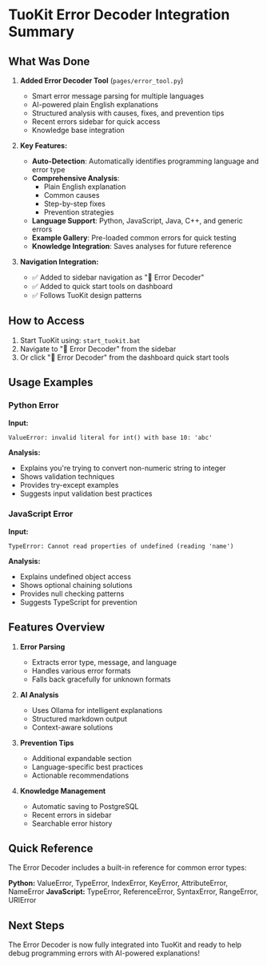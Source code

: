 # TuoKit Error Decoder Integration Summary

## What Was Done

1. **Added Error Decoder Tool** (`pages/error_tool.py`)
   - Smart error message parsing for multiple languages
   - AI-powered plain English explanations
   - Structured analysis with causes, fixes, and prevention tips
   - Recent errors sidebar for quick access
   - Knowledge base integration

2. **Key Features:**
   - **Auto-Detection**: Automatically identifies programming language and error type
   - **Comprehensive Analysis**: 
     - Plain English explanation
     - Common causes
     - Step-by-step fixes
     - Prevention strategies
   - **Language Support**: Python, JavaScript, Java, C++, and generic errors
   - **Example Gallery**: Pre-loaded common errors for quick testing
   - **Knowledge Integration**: Saves analyses for future reference

3. **Navigation Integration:**
   - ✅ Added to sidebar navigation as "🐞 Error Decoder"
   - ✅ Added to quick start tools on dashboard
   - ✅ Follows TuoKit design patterns

## How to Access

1. Start TuoKit using: `start_tuokit.bat`
2. Navigate to "🐞 Error Decoder" from the sidebar
3. Or click "🐞 Error Decoder" from the dashboard quick start tools

## Usage Examples

### Python Error
**Input:**
```
ValueError: invalid literal for int() with base 10: 'abc'
```

**Analysis:**
- Explains you're trying to convert non-numeric string to integer
- Shows validation techniques
- Provides try-except examples
- Suggests input validation best practices

### JavaScript Error
**Input:**
```
TypeError: Cannot read properties of undefined (reading 'name')
```

**Analysis:**
- Explains undefined object access
- Shows optional chaining solutions
- Provides null checking patterns
- Suggests TypeScript for prevention

## Features Overview

1. **Error Parsing**
   - Extracts error type, message, and language
   - Handles various error formats
   - Falls back gracefully for unknown formats

2. **AI Analysis**
   - Uses Ollama for intelligent explanations
   - Structured markdown output
   - Context-aware solutions

3. **Prevention Tips**
   - Additional expandable section
   - Language-specific best practices
   - Actionable recommendations

4. **Knowledge Management**
   - Automatic saving to PostgreSQL
   - Recent errors in sidebar
   - Searchable error history

## Quick Reference

The Error Decoder includes a built-in reference for common error types:

**Python:** ValueError, TypeError, IndexError, KeyError, AttributeError, NameError
**JavaScript:** TypeError, ReferenceError, SyntaxError, RangeError, URIError

## Next Steps

The Error Decoder is now fully integrated into TuoKit and ready to help debug programming errors with AI-powered explanations!
